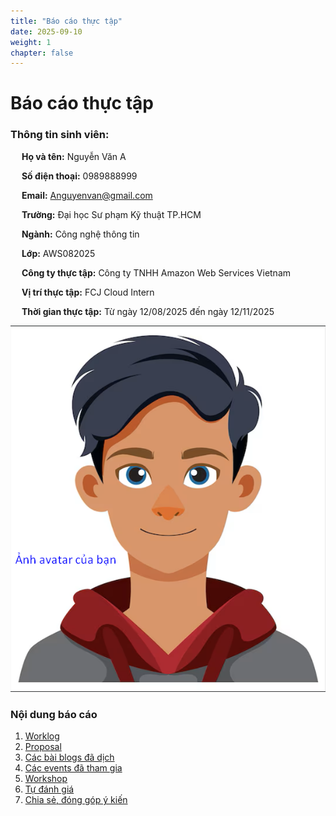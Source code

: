 ```yaml
---
title: "Báo cáo thực tập"
date: 2025-09-10
weight: 1
chapter: false
---
```


# Báo cáo thực tập
### Thông tin sinh viên:
&emsp; **Họ và tên:** Nguyễn Văn A

&emsp; **Số điện thoại:** 0989888999

&emsp; **Email:** Anguyenvan@gmail.com

&emsp; **Trường:** Đại học Sư phạm Kỹ thuật TP.HCM

&emsp; **Ngành:** Công nghệ thông tin

&emsp; **Lớp:** AWS082025

&emsp; **Công ty thực tập:** Công ty TNHH Amazon Web Services Vietnam

&emsp; **Vị trí thực tập:** FCJ Cloud Intern

&emsp; **Thời gian thực tập:** Từ ngày 12/08/2025 đến ngày 12/11/2025

![Ảnh đại diện của bạn](/images/avatar.png)



### Nội dung báo cáo

1.  [Worklog](1-Worklog/)
2.  [Proposal](2-Proposal/)
3.  [Các bài blogs đã dịch](3-BlogsTranslated/)
4.  [Các events đã tham gia](4-EventParticipated/)
5.  [Workshop](5-Workshop/)
6.  [Tự đánh giá](6-Self-evaluation/)
7.  [Chia sẻ, đóng góp ý kiến](7-Feedback/)